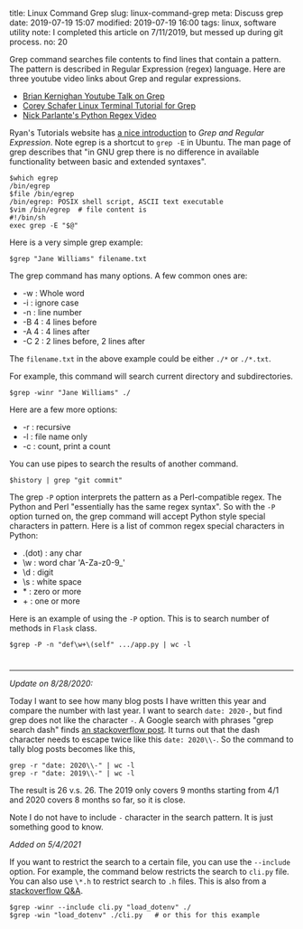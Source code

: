 title: Linux Command Grep
slug: linux-command-grep
meta: Discuss grep
date: 2019-07-19 15:07
modified: 2019-07-19 16:00
tags: linux, software utility
note: I completed this article on 7/11/2019, but messed up during git process. 
no: 20

Grep command searches file contents to find lines that contain a pattern.  The 
pattern is described in Regular Expression (regex) language. Here are three 
youtube video links about Grep and regular expressions. 

* [Brian Kernighan Youtube Talk on Grep](https://www.youtube.com/watch?v=NTfOnGZUZDk)
* [Corey Schafer Linux Terminal Tutorial for Grep](https://youtu.be/VGgTmxXp7xQ)
* [Nick Parlante's Python Regex Video](https://youtu.be/kWyoYtvJpe4)

Ryan's Tutorials website has [a nice introduction](https://ryanstutorials.net/linuxtutorial/grep.php) 
to *Grep and Regular Expression*.  Note egrep is a shortcut to `grep -E` in 
Ubuntu. The man page of grep describes that "in GNU grep there is no difference 
in available functionality between basic and  extended syntaxes". 

```
$which egrep
/bin/egrep
$file /bin/egrep
/bin/egrep: POSIX shell script, ASCII text executable
$vim /bin/egrep  # file content is
#!/bin/sh
exec grep -E "$@"
```

Here is a very simple grep example:

```
$grep "Jane Williams" filename.txt
```

The grep command has many options. A few common ones are:

* -w : Whole word
* -i : ignore case
* -n  : line number
* -B 4 : 4 lines before
* -A 4 : 4 lines after
* -C 2 : 2 lines before, 2 lines after

The `filename.txt` in the above example could be either `./*` or `./*.txt`. 

For example, this command will search current directory and subdirectories. 

```
$grep -winr "Jane Williams" ./
```

Here are a few more options:

* -r : recursive
* -l : file name only
* -c : count, print a count

You can use pipes to search the results of another command.

```
$history | grep "git commit"
```

The grep `-P` option interprets the pattern as a Perl-compatible regex. The 
Python and Perl "essentially has the same regex syntax".  So with the `-P` 
option turned on, the grep command will accept Python style special characters 
in pattern. Here is a list of common regex special characters in Python:

* \.(dot) : any char
* \\w : word char 'A-Za-z0-9_'
* \\d : digit
* \\s : white space
* \* : zero or more
* \+ : one or more

Here is an example of using the `-P` option. This is to search number of 
methods in `Flask` class. 

```
$grep -P -n "def\w+\(self" .../app.py | wc -l
```

<div style="margin-bottom:.4in;"></div>
<hr>

*Update on 8/28/2020:*

Today I want to see how many blog posts I have written this year and compare the number with last year. 
I want to search `date: 2020-`, but find grep does not like the character `-`.  A Google search 
with phrases "grep search dash" finds 
[an stackoverflow post](https://stackoverflow.com/questions/2427913/how-can-i-grep-for-a-string-that-begins-with-a-dash-hyphen).
It turns out that the dash character needs to escape twice like this `date: 2020\\-`. So the command 
to tally blog posts becomes like this,  

```
grep -r "date: 2020\\-" | wc -l
grep -r "date: 2019\\-" | wc -l
```

The result is 26 v.s. 26. The 2019 only covers 9 months starting from 4/1 and 2020 covers 8 months 
so far, so it is close. 

Note I do not have to include `-` character in the search pattern.  It is just something 
good to know.  

*Added on 5/4/2021*

If you want to restrict the search to a certain file, you can use the `--include` option. For example, 
the command below restricts the search to `cli.py` file.  You can also use `\*.h` to restrict search 
to `.h` files. This is also from a 
[stackoverflow Q&A](https://stackoverflow.com/questions/12516937/how-can-i-grep-recursively-but-only-in-files-with-certain-extensions). 

```
$grep -winr --include cli.py "load_dotenv" ./  
$grep -win "load_dotenv" ./cli.py   # or this for this example
```

